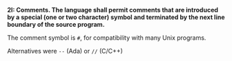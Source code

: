 **2I: Comments.  The language shall permit comments that are introduced by a special (one or two character) symbol and terminated by the next line boundary of the source program.**

The comment symbol is `#`, for compatibility with many Unix programs.

Alternatives were `--` (Ada) or `//` (C/C++)
